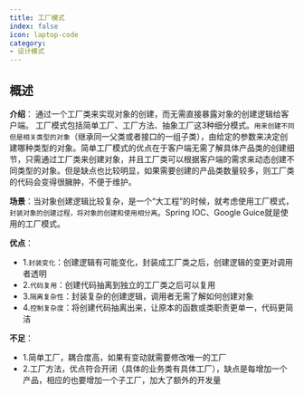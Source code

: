 ```yaml
---
title: 工厂模式
index: false
icon: laptop-code
category:
- 设计模式
---
```


## 概述

**介绍**： 通过一个工厂类来实现对象的创建，而无需直接暴露对象的创建逻辑给客户端。 工厂模式包括简单工厂、工厂方法、抽象工厂这3种细分模式。`用来创建不同但是相关类型的对象`（继承同一父类或者接口的一组子类），由给定的参数来决定创建哪种类型的对象。简单工厂模式的优点在于客户端无需了解具体产品类的创建细节，只需通过工厂类来创建对象，并且工厂类可以根据客户端的需求来动态创建不同类型的对象。但是缺点也比较明显，如果需要创建的产品类数量较多，则工厂类的代码会变得很臃肿，不便于维护。

**场景**：当对象创建逻辑比较复杂，是一个“大工程”的时候，就考虑使用工厂模式，`封装对象的创建过程，将对象的创建和使用相分离`。Spring IOC、Google Guice就是使用的工厂模式。

**优点**：
* 1.`封装变化`：创建逻辑有可能变化，封装成工厂类之后，创建逻辑的变更对调用者透明
* 2.`代码复用`：创建代码抽离到独立的工厂类之后可以复用
* 3.`隔离复杂性`：封装复杂的创建逻辑，调用者无需了解如何创建对象
* 4.`控制复杂度`：将创建代码抽离出来，让原本的函数或类职责更单一，代码更简洁

**不足**：
* 1.简单工厂，耦合度高，如果有变动就需要修改唯一的工厂
* 2.工厂方法，优点符合开闭（具体的业务类有具体工厂），缺点是每增加一个产品，相应的也要增加一个子工厂，加大了额外的开发量





